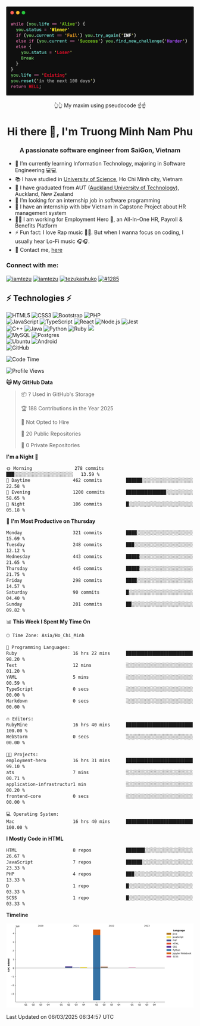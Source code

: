 
<!--
**tezukashuko/tezukashuko** is a ✨ _special_ ✨ repository because its `README.md` (this file) appears on your GitHub profile.
Here are some ideas to get you started:
- 🔭 I’m currently working on ... -->
![image](https://github.com/tezukashuko/tezukashuko/blob/main/maxim.png)
<p align="center">👆👆 My maxim using pseudocode ☝☝</p>
<h1 align="center">Hi there 👋, I'm Truong Minh Nam Phu</h1>
<h3 align="center">A passionate software engineer from SaiGon, Vietnam</h3>

- 🌱 I’m currently learning Information Technology, majoring in Software Engineering 💻💻
- 📚 I have studied in [University of Science](https://www.hcmus.edu.vn/), Ho Chi Minh city, Vietnam 
- 🛫 I have graduated from AUT ([Auckland University of Technology](https://www.aut.ac.nz/)), Auckland, New Zealand 
- 👯 I’m looking for an internship job in software programming 
- 🔭 I have an internship with bbv Vietnam in Capstone Project about HR management system
- 🧑‍💻 I am working for Employment Hero 🦄, an All-In-One HR, Payroll & Benefits Platform
- ⚡ Fun fact: I love Rap music 🤟🤟. But when I wanna focus on coding, I usually hear Lo-Fi music 🎧🎧.
- 📧 Contact me, <a href="mailto:tmnphu2210@gmail.com">here</a>

<h3 align="left">Connect with me:</h3>
<p align="left">
<a href="https://linkedin.com/in/tmnphu2210" target="blank"><img align="center" src="https://raw.githubusercontent.com/rahuldkjain/github-profile-readme-generator/master/src/images/icons/Social/linked-in-alt.svg" alt="iamtezu" height="30" width="40" /></a>
<a href="https://fb.com/iamtezu" target="blank"><img align="center" src="https://raw.githubusercontent.com/rahuldkjain/github-profile-readme-generator/master/src/images/icons/Social/facebook.svg" alt="iamtezu" height="30" width="40" /></a>
<a href="https://www.hackerrank.com/tezukashuko" target="blank"><img align="center" src="https://raw.githubusercontent.com/rahuldkjain/github-profile-readme-generator/master/src/images/icons/Social/hackerrank.svg" alt="tezukashuko" height="30" width="40" /></a>
<a href="https://discord.gg/#1285" target="blank"><img align="center" src="https://raw.githubusercontent.com/rahuldkjain/github-profile-readme-generator/master/src/images/icons/Social/discord.svg" alt="#1285" height="30" width="40" /></a>
</p>

## ⚡ Technologies ⚡
<span>
<img alt="HTML5" src="https://img.shields.io/badge/html5-%23E34F26.svg?style=for-the-badge&logo=html5&logoColor=white"/>
<img alt="CSS3" src="https://img.shields.io/badge/css3-%231572B6.svg?style=for-the-badge&logo=css3&logoColor=white"/>
<img alt="Bootstrap" src="https://img.shields.io/badge/bootstrap-%23563D7C.svg?style=for-the-badge&logo=bootstrap&logoColor=white"/>
<img alt="PHP" src="https://img.shields.io/badge/php-%23777BB4.svg?style=for-the-badge&logo=php&logoColor=white"/>
<br>
  <img alt="JavaScript" src="https://img.shields.io/badge/javascript-%23323330.svg?style=for-the-badge&logo=javascript&logoColor=%23F7DF1E"/>
  <img src="https://img.shields.io/badge/typescript-%23007acc.svg?logo=typescript&logoColor=white&style=for-the-badge" alt="TypeScript" />
<img alt="React" src="https://img.shields.io/badge/react-%2320232a.svg?style=for-the-badge&logo=react&logoColor=%2361DAFB"/>
  <img src="https://img.shields.io/badge/node.js-%2343853d.svg?logo=node.js&logoColor=white&style=for-the-badge" alt="Node.js" />
  <img src="https://img.shields.io/badge/jest-%231BC115.svg?logo=jest&logoColor=white&style=for-the-badge" alt="Jest" />
  <br>
<img alt="C++" src="https://img.shields.io/badge/c++-%2300599C.svg?style=for-the-badge&logo=c%2B%2B&logoColor=white"/>
<img alt="Java" src="https://img.shields.io/badge/java-%23ED8B00.svg?style=for-the-badge&logo=java&logoColor=white"/>
<img alt="Python" src="https://img.shields.io/badge/python-%2314354C.svg?style=for-the-badge&logo=python&logoColor=white"/>
  <img src="https://img.shields.io/badge/ruby-%23cc342d.svg?logo=ruby&logoColor=white&style=for-the-badge" alt="Ruby" />
  <img src="https://img.shields.io/badge/Ruby_on_Rails-CC0000?style=for-the-badge&logo=ruby-on-rails&logoColor=white' alt="ror" />
<br>
<img alt="MySQL" src="https://img.shields.io/badge/MySQL-005C84?style=for-the-badge&logo=mysql&logoColor=white"/>
  
<img alt="Postgres" src="https://img.shields.io/badge/PostgreSQL-316192?style=for-the-badge&logo=postgresql&logoColor=white"/>
<br>
<img src="https://img.shields.io/badge/Ubuntu-E95420?style=for-the-badge&logo=ubuntu&logoColor=white" alt="Ubuntu" />
<img src="https://img.shields.io/badge/Android-3DDC84?style=for-the-badge&logo=android&logoColor=white" alt="Android" />
<br>

<img alt="GitHub" src="https://img.shields.io/badge/github-%23121011.svg?style=for-the-badge&logo=github&logoColor=white"/>

</span>

<!--START_SECTION:waka-->
![Code Time](http://img.shields.io/badge/Code%20Time-155%20hrs%2053%20mins-blue)

![Profile Views](http://img.shields.io/badge/Profile%20Views-0-blue)

**🐱 My GitHub Data** 

> 📦 ? Used in GitHub's Storage 
 > 
> 🏆 188 Contributions in the Year 2025
 > 
> 🚫 Not Opted to Hire
 > 
> 📜 20 Public Repositories 
 > 
> 🔑 0 Private Repositories 
 > 
**I'm a Night 🦉** 

```text
🌞 Morning                278 commits         ███░░░░░░░░░░░░░░░░░░░░░░   13.59 % 
🌆 Daytime                462 commits         ██████░░░░░░░░░░░░░░░░░░░   22.58 % 
🌃 Evening                1200 commits        ███████████████░░░░░░░░░░   58.65 % 
🌙 Night                  106 commits         █░░░░░░░░░░░░░░░░░░░░░░░░   05.18 % 
```
📅 **I'm Most Productive on Thursday** 

```text
Monday                   321 commits         ████░░░░░░░░░░░░░░░░░░░░░   15.69 % 
Tuesday                  248 commits         ███░░░░░░░░░░░░░░░░░░░░░░   12.12 % 
Wednesday                443 commits         █████░░░░░░░░░░░░░░░░░░░░   21.65 % 
Thursday                 445 commits         █████░░░░░░░░░░░░░░░░░░░░   21.75 % 
Friday                   298 commits         ████░░░░░░░░░░░░░░░░░░░░░   14.57 % 
Saturday                 90 commits          █░░░░░░░░░░░░░░░░░░░░░░░░   04.40 % 
Sunday                   201 commits         ██░░░░░░░░░░░░░░░░░░░░░░░   09.82 % 
```


📊 **This Week I Spent My Time On** 

```text
🕑︎ Time Zone: Asia/Ho_Chi_Minh

💬 Programming Languages: 
Ruby                     16 hrs 22 mins      █████████████████████████   98.20 % 
Text                     12 mins             ░░░░░░░░░░░░░░░░░░░░░░░░░   01.20 % 
YAML                     5 mins              ░░░░░░░░░░░░░░░░░░░░░░░░░   00.59 % 
TypeScript               0 secs              ░░░░░░░░░░░░░░░░░░░░░░░░░   00.00 % 
Markdown                 0 secs              ░░░░░░░░░░░░░░░░░░░░░░░░░   00.00 % 

🔥 Editors: 
RubyMine                 16 hrs 40 mins      █████████████████████████   100.00 % 
WebStorm                 0 secs              ░░░░░░░░░░░░░░░░░░░░░░░░░   00.00 % 

🐱‍💻 Projects: 
employment-hero          16 hrs 31 mins      █████████████████████████   99.10 % 
ats                      7 mins              ░░░░░░░░░░░░░░░░░░░░░░░░░   00.71 % 
application-infrastructur1 min               ░░░░░░░░░░░░░░░░░░░░░░░░░   00.20 % 
frontend-core            0 secs              ░░░░░░░░░░░░░░░░░░░░░░░░░   00.00 % 

💻 Operating System: 
Mac                      16 hrs 40 mins      █████████████████████████   100.00 % 
```

**I Mostly Code in HTML** 

```text
HTML                     8 repos             ███████░░░░░░░░░░░░░░░░░░   26.67 % 
JavaScript               7 repos             ██████░░░░░░░░░░░░░░░░░░░   23.33 % 
PHP                      4 repos             ███░░░░░░░░░░░░░░░░░░░░░░   13.33 % 
D                        1 repo              █░░░░░░░░░░░░░░░░░░░░░░░░   03.33 % 
SCSS                     1 repo              █░░░░░░░░░░░░░░░░░░░░░░░░   03.33 % 
```



**Timeline**

![Lines of Code chart](https://raw.githubusercontent.com/tmnphu2210/tmnphu2210/main/assets/bar_graph.png)


 Last Updated on 06/03/2025 06:34:57 UTC
<!--END_SECTION:waka-->


